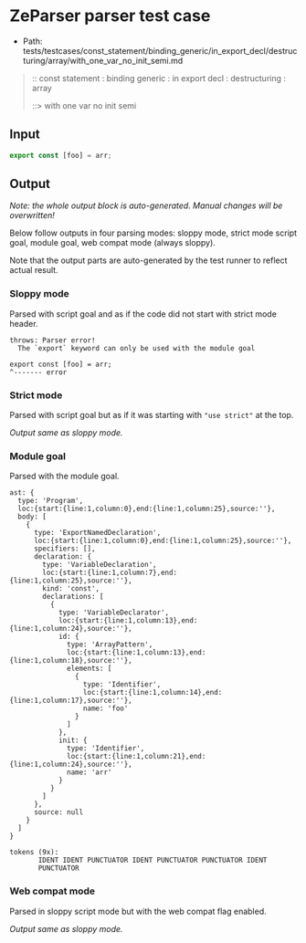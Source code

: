 # ZeParser parser test case

- Path: tests/testcases/const_statement/binding_generic/in_export_decl/destructuring/array/with_one_var_no_init_semi.md

> :: const statement : binding generic : in export decl : destructuring : array
>
> ::> with one var no init semi

## Input

`````js
export const [foo] = arr;
`````

## Output

_Note: the whole output block is auto-generated. Manual changes will be overwritten!_

Below follow outputs in four parsing modes: sloppy mode, strict mode script goal, module goal, web compat mode (always sloppy).

Note that the output parts are auto-generated by the test runner to reflect actual result.

### Sloppy mode

Parsed with script goal and as if the code did not start with strict mode header.

`````
throws: Parser error!
  The `export` keyword can only be used with the module goal

export const [foo] = arr;
^------- error
`````

### Strict mode

Parsed with script goal but as if it was starting with `"use strict"` at the top.

_Output same as sloppy mode._

### Module goal

Parsed with the module goal.

`````
ast: {
  type: 'Program',
  loc:{start:{line:1,column:0},end:{line:1,column:25},source:''},
  body: [
    {
      type: 'ExportNamedDeclaration',
      loc:{start:{line:1,column:0},end:{line:1,column:25},source:''},
      specifiers: [],
      declaration: {
        type: 'VariableDeclaration',
        loc:{start:{line:1,column:7},end:{line:1,column:25},source:''},
        kind: 'const',
        declarations: [
          {
            type: 'VariableDeclarator',
            loc:{start:{line:1,column:13},end:{line:1,column:24},source:''},
            id: {
              type: 'ArrayPattern',
              loc:{start:{line:1,column:13},end:{line:1,column:18},source:''},
              elements: [
                {
                  type: 'Identifier',
                  loc:{start:{line:1,column:14},end:{line:1,column:17},source:''},
                  name: 'foo'
                }
              ]
            },
            init: {
              type: 'Identifier',
              loc:{start:{line:1,column:21},end:{line:1,column:24},source:''},
              name: 'arr'
            }
          }
        ]
      },
      source: null
    }
  ]
}

tokens (9x):
       IDENT IDENT PUNCTUATOR IDENT PUNCTUATOR PUNCTUATOR IDENT
       PUNCTUATOR
`````


### Web compat mode

Parsed in sloppy script mode but with the web compat flag enabled.

_Output same as sloppy mode._
